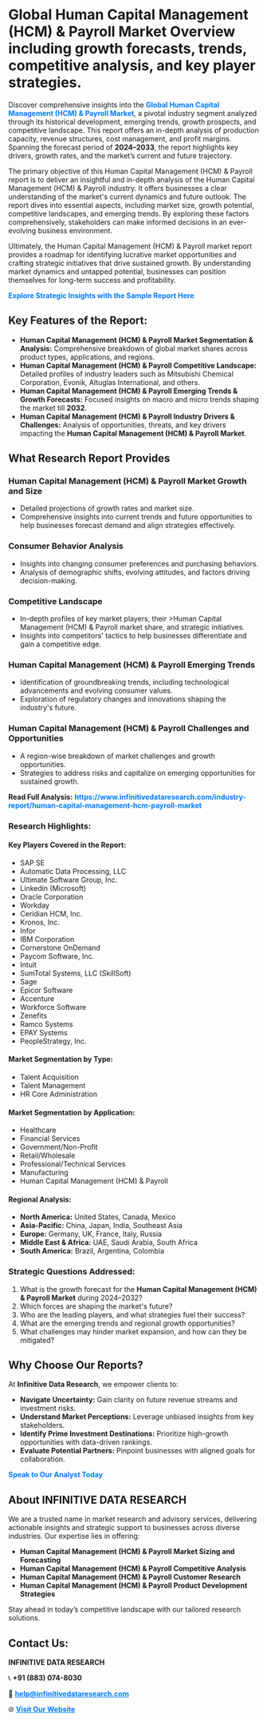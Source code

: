 <h1>Global Human Capital Management (HCM) & Payroll Market Overview including growth forecasts, trends, competitive analysis, and key player strategies.</h1>
<p>
Discover comprehensive insights into the 
<a href="https://www.infinitivedataresearch.com/industry-report/human-capital-management-hcm-payroll-market" rel="dofollow" style="color: #007BFF; text-decoration: none;"><strong>Global Human Capital Management (HCM) & Payroll Market</strong></a>, a pivotal industry segment analyzed through its historical development, emerging trends, growth prospects, and competitive landscape. This report offers an in-depth analysis of production capacity, revenue structures, cost management, and profit margins. Spanning the forecast period of <strong>2024–2033</strong>, the report highlights key drivers, growth rates, and the market’s current and future trajectory.
</p>
<p>
The primary objective of this Human Capital Management (HCM) & Payroll report is to deliver an insightful and in-depth analysis of the Human Capital Management (HCM) & Payroll industry. It offers businesses a clear understanding of the market's current dynamics and future outlook. The report dives into essential aspects, including market size, growth potential, competitive landscapes, and emerging trends. By exploring these factors comprehensively, stakeholders can make informed decisions in an ever-evolving business environment.
</p>
<p>
Ultimately, the Human Capital Management (HCM) & Payroll market report provides a roadmap for identifying lucrative market opportunities and crafting strategic initiatives that drive sustained growth. By understanding market dynamics and untapped potential, businesses can position themselves for long-term success and profitability.
</p>
<p>
<a href="https://www.infinitivedataresearch.com/request-sample/reportId=102843" style="color: #007BFF; text-decoration: none;"><strong>Explore Strategic Insights with the Sample Report Here</strong></a>
</p>

<h2>Key Features of the Report:</h2>
<ul>
<li><strong>Human Capital Management (HCM) & Payroll Market Segmentation & Analysis:</strong> Comprehensive breakdown of global market shares across product types, applications, and regions.</li>
<li><strong>Human Capital Management (HCM) & Payroll Competitive Landscape:</strong> Detailed profiles of industry leaders such as Mitsubishi Chemical Corporation, Evonik, Altuglas International, and others.</li>
<li><strong>Human Capital Management (HCM) & Payroll Emerging Trends & Growth Forecasts:</strong> Focused insights on macro and micro trends shaping the market till <strong>2032</strong>.</li>
<li><strong>Human Capital Management (HCM) & Payroll Industry Drivers & Challenges:</strong> Analysis of opportunities, threats, and key drivers impacting the <strong>Human Capital Management (HCM) & Payroll Market</strong>.</li>
</ul>

<h2>What Research Report Provides</h2>
<h3>Human Capital Management (HCM) & Payroll Market Growth and Size</h3>
<ul>
<li>Detailed projections of growth rates and market size.</li>
<li>Comprehensive insights into current trends and future opportunities to help businesses forecast demand and align strategies effectively.</li>
</ul>

<h3>Consumer Behavior Analysis</h3>
<ul>
<li>Insights into changing consumer preferences and purchasing behaviors.</li>
<li>Analysis of demographic shifts, evolving attitudes, and factors driving decision-making.</li>
</ul>

<h3>Competitive Landscape</h3>
<ul>
<li>In-depth profiles of key market players, their >Human Capital Management (HCM) & Payroll market share, and strategic initiatives.</li>
<li>Insights into competitors' tactics to help businesses differentiate and gain a competitive edge.</li>
</ul>

<h3>Human Capital Management (HCM) & Payroll Emerging Trends</h3>
<ul>
<li>Identification of groundbreaking trends, including technological advancements and evolving consumer values.</li>
<li>Exploration of regulatory changes and innovations shaping the industry's future.</li>
</ul>

<h3>Human Capital Management (HCM) & Payroll Challenges and Opportunities</h3>
<ul>
<li>A region-wise breakdown of market challenges and growth opportunities.</li>
<li>Strategies to address risks and capitalize on emerging opportunities for sustained growth.</li>
</ul>
<p><strong>Read Full Analysis:</strong> <a href="https://www.infinitivedataresearch.com/industry-report/human-capital-management-hcm-payroll-market" rel="dofollow" style="color: #007BFF; text-decoration: none;"><strong>https://www.infinitivedataresearch.com/industry-report/human-capital-management-hcm-payroll-market</strong></a></p>
<h3>Research Highlights:</h3>
<h4>Key Players Covered in the Report:</h4>
<ul><li>SAP SE</li><li>Automatic Data Processing, LLC</li><li>Ultimate Software Group, Inc.</li><li>Linkedin (Microsoft)</li><li>Oracle Corporation</li><li>Workday</li><li>Ceridian HCM, Inc.</li><li>Kronos, Inc.</li><li>Infor</li><li>IBM Corporation</li><li>Cornerstone OnDemand</li><li>Paycom Software, Inc.</li><li>Intuit</li><li>SumTotal Systems, LLC (SkillSoft)</li><li>Sage</li><li>Epicor Software</li><li>Accenture</li><li>Workforce Software</li><li>Zenefits</li><li>Ramco Systems</li><li>EPAY Systems</li><li>PeopleStrategy, Inc.</li></ul>
<h4>Market Segmentation by Type:</h4>
<ul><li>Talent Acquisition</li><li>Talent Management</li><li>HR Core Administration</li></ul>
<h4>Market Segmentation by Application:</h4>
<ul><li>Healthcare</li><li>Financial Services</li><li>Government/Non-Profit</li><li>Retail/Wholesale</li><li>Professional/Technical Services</li><li>Manufacturing</li><li>Human Capital Management (HCM) &amp; Payroll</li></ul>

<h4>Regional Analysis:</h4>
<ul>
<li><strong>North America:</strong> United States, Canada, Mexico</li>
<li><strong>Asia-Pacific:</strong> China, Japan, India, Southeast Asia</li>
<li><strong>Europe:</strong> Germany, UK, France, Italy, Russia</li>
<li><strong>Middle East & Africa:</strong> UAE, Saudi Arabia, South Africa</li>
<li><strong>South America:</strong> Brazil, Argentina, Colombia</li>
</ul>

<h3>Strategic Questions Addressed:</h3>
<ol>
<li>What is the growth forecast for the <strong>Human Capital Management (HCM) & Payroll Market</strong> during 2024–2032?</li>
<li>Which forces are shaping the market's future?</li>
<li>Who are the leading players, and what strategies fuel their success?</li>
<li>What are the emerging trends and regional growth opportunities?</li>
<li>What challenges may hinder market expansion, and how can they be mitigated?</li>
</ol>

<h2>Why Choose Our Reports?</h2>
<p>At <strong>Infinitive Data Research</strong>, we empower clients to:</p>
<ul>
<li><strong>Navigate Uncertainty:</strong> Gain clarity on future revenue streams and investment risks.</li>
<li><strong>Understand Market Perceptions:</strong> Leverage unbiased insights from key stakeholders.</li>
<li><strong>Identify Prime Investment Destinations:</strong> Prioritize high-growth opportunities with data-driven rankings.</li>
<li><strong>Evaluate Potential Partners:</strong> Pinpoint businesses with aligned goals for collaboration.</li>
</ul>
<p><a href="https://www.infinitivedataresearch.com/industry-report/human-capital-management-hcm-payroll-market" rel="dofollow" style="color: #007BFF; text-decoration: none;"><strong>Speak to Our Analyst Today</strong></a></p>

<h2>About INFINITIVE DATA RESEARCH</h2>
<p>We are a trusted name in market research and advisory services, delivering actionable insights and strategic support to businesses across diverse industries. Our expertise lies in offering:</p>
<ul>
<li><strong>Human Capital Management (HCM) & Payroll Market Sizing and Forecasting</strong></li>
<li><strong>Human Capital Management (HCM) & Payroll Competitive Analysis</strong></li>
<li><strong>Human Capital Management (HCM) & Payroll Customer Research</strong></li>
<li><strong>Human Capital Management (HCM) & Payroll Product Development Strategies</strong></li>
</ul>
<p>Stay ahead in today’s competitive landscape with our tailored research solutions.</p>

<h2>Contact Us:</h2>
<p><strong>INFINITIVE DATA RESEARCH</strong></p>
<p>📞 <strong>+91 (883) 074-8030</strong></p>
<p>📧 <strong><a href="mailto:help@infinitivedataresearch.com" style="color: #007BFF;">help@infinitivedataresearch.com</a></strong></p>
<p>🌐 <strong><a href="https://www.infinitivedataresearch.com" rel="dofollow" style="color: #007BFF;">Visit Our Website</a></strong></p>